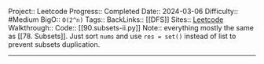 Project:: Leetcode
Progress:: Completed
Date:: 2024-03-06
Difficulty:: #Medium 
BigO:: `O(2^n)`
Tags:: 
BackLinks:: [[DFS]]
Sites:: [Leetcode](https://leetcode.com/problems/subsets-ii/)
Walkthrough:: 
Code:: [[90.subsets-ii.py]]
Note:: everything mostly the same as [[78. Subsets]]. Just sort `nums` and use `res = set()` instead of list to prevent subsets duplication.

---
	